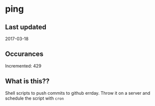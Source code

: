 # ping

## Last updated
2017-03-18

## Occurances
Incremented: 429

## What is this??
Shell scripts to push commits to github errday. Throw it on a server and schedule the script with `cron`


